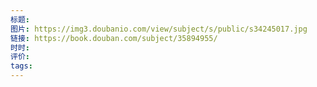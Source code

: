 ```yaml
---
标题: 
图片: https://img3.doubanio.com/view/subject/s/public/s34245017.jpg
链接: https://book.douban.com/subject/35894955/
时时: 
评价: 
tags:
---
```


